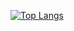 [![Top Langs](https://github-readme-stats.vercel.app/api/top-langs/?username=JOEIH)](https://github.com/anuraghazra/github-readme-stats)
